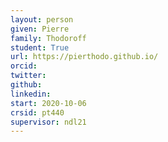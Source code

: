 ```yaml
---
layout: person
given: Pierre
family: Thodoroff
student: True
url: https://pierthodo.github.io/
orcid:
twitter: 
github: 
linkedin: 
start: 2020-10-06
crsid: pt440
supervisor: ndl21
---
```


